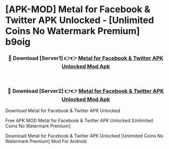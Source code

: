 # [APK-MOD] Metal for Facebook & Twitter APK Unlocked - [Unlimited Coins No Watermark Premium] b9oig



<div align="center">
<h3>🔴 Download [Server1] 👉👉 <a href="https://momento.my/?title=Metal_for_Facebook_&_Twitter_APK_Unlocked">Metal for Facebook & Twitter APK Unlocked Mod Apk</a></h3><br>

<h3>🔴 Download [Server2] 👉👉 <a href="https://momento.my/?title=Metal_for_Facebook_&_Twitter_APK_Unlocked">Metal for Facebook & Twitter APK Unlocked Mod Apk</a></h3>
</div>



Download Metal for Facebook & Twitter APK Unlocked 

Free APK MOD Metal for Facebook & Twitter APK Unlocked [Unlimited Coins No Watermark Premium]

Download Metal for Facebook & Twitter APK Unlocked [Unlimited Coins No Watermark Premium] Mod For Android

